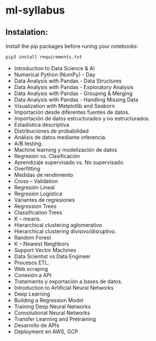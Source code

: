# ml-syllabus

## Instalation:

Install the pip packages before runing your notebooks:

```bash
pip3 install requirements.txt
```

- Introduction to Data Science & AI 
- Numerical Python (NumPy) - Day 
- Data Analysis with Pandas - Data Structures 
- Data Analysis with Pandas - Exploratory Analysis 
- Data Analysis with Pandas - Grouping & Merging 
- Data Analysis with Pandas - Handling Missing Data 
- Visualization with Matplotlib and Seaborn 
- Importación desde diferentes fuentes de datos. 
- Importación de datos estructurados y no estructurados. 
- Estadística descriptiva 
- Distribuciones de probabilidad 
- Análisis de datos mediante inferencia. 
- A/B testing. 
- Machine learning y modelización de datos 
- Regresión vs. Clasificación 
- Aprendizaje supervisado vs. No supervisado. 
- Overfitting 
- Medidas de rendimiento 
- Cross – Validation 
- Regresión Lineal 
- Regresión Logística 
- Variantes de regresiones 
- Regression Trees 
- Classification Trees 
- K – means. 
- Hierarchical clustering aglomerativo 
- Hierarchical clustering divisivo/disruptivo. 
- Random Forest 
- K – Nearest Neighbors 
- Support Vector Machines 
- Data Scientist vs Data Engineer 
- Procesos ETL. 
- Web scraping 
- Conexión a API 
- Tratamiento y exportación a bases de datos. 
- Introduction to Artificial Neural Networks 
- Deep Learning 
- Building a Regression Model 
- Training Deep Neural Networks 
- Convolutional Neural Networks 
- Transfer Learning and Pretraining 
- Desarrollo de APIs 
- Deployment en AWS, GCP.
